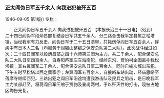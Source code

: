 ### 正太阎伪日军五千余人  向我进犯被歼五百

1946-09-05
第1版()
专栏：

　　正太阎伪日军五千余人
    向我进犯被歼五百
    【本报长治三十一日电】（迟到）二十四日阎伪军段炳昌部复结合日军共五千余人，分三路合击我平定县属之松塔镇，当经我军有力反击，阎伪日军于二十五日溃窜，共毙伤俘阎日军五百余人，俘虏中有日本人二名（均服务于阎锡山整编之保安总队第二大队）。此次战斗经过如次：二十四日阎军以段炳昌部之四十六师第三团为主力，共二千余人，配合保安总队二大队日军四百余人，自寿阳芦家庄车站南犯，经岭东沟、贾豹村企图直扑我松塔镇；其右翼阎军二千余人，配合保安总队日军二百余人，同时自榆次城出东犯，下午五时至松塔以西之冀家＠；左翼阎军五百余人，自狼峪车站出动，经庙思峪至落摩寺继续西犯。三路出犯之阎日军沿途均遭我游击队及民兵之阻击，是日晚我军主力某部赶至，将蒋阎日军压缩于贾豹及景尚两村，予以歼灭性的打击，现被占地区均告光复。
